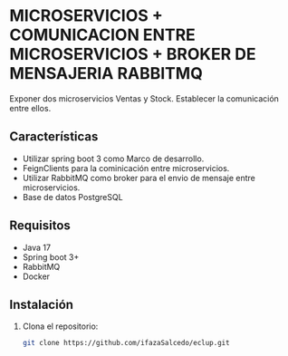 # MICROSERVICIOS + COMUNICACION ENTRE MICROSERVICIOS + BROKER DE MENSAJERIA RABBITMQ

Exponer dos microservicios Ventas y Stock. Establecer la comunicación entre ellos.

## Características

- Utilizar spring boot 3 como Marco de desarrollo.
- FeignClients para la cominicación entre microservicios.
- Utilizar RabbitMQ como broker para el envio de mensaje entre microservicios.
- Base de datos PostgreSQL

## Requisitos

- Java 17
- Spring boot 3+
- RabbitMQ
- Docker

## Instalación

1. Clona el repositorio:
   ```bash
   git clone https://github.com/ifazaSalcedo/eclup.git

